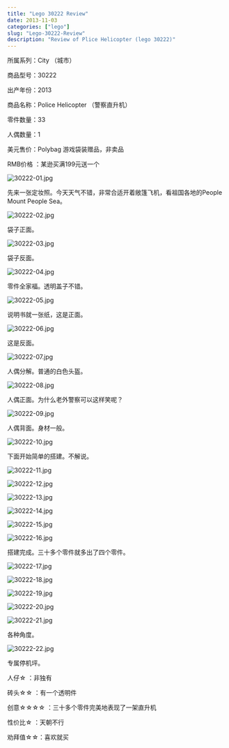 ```yaml
---
title: "Lego 30222 Review"
date: 2013-11-03
categories: ["lego"]
slug: "Lego-30222-Review"
description: "Review of Plice Helicopter (lego 30222)"
---
```


所属系列：City （城市）

商品型号：30222

出产年份：2013

商品名称：Police Helicopter （警察直升机）

零件数量：33

人偶数量：1

美元售价：Polybag 游戏袋装赠品，非卖品

RMB价格 ：某逊买满199元送一个

![30222-01.jpg](http://www.brickshelf.com/gallery/dormouse/City/30222/30222-01.jpg)

先来一张定妆照。今天天气不错，非常合适开着敞篷飞机，看祖国各地的People
Mount People Sea。

![30222-02.jpg](http://www.brickshelf.com/gallery/dormouse/City/30222/30222-02.jpg)

袋子正面。

![30222-03.jpg](http://www.brickshelf.com/gallery/dormouse/City/30222/30222-03.jpg)

袋子反面。

![30222-04.jpg](http://www.brickshelf.com/gallery/dormouse/City/30222/30222-04.jpg)

零件全家福。透明盖子不错。

![30222-05.jpg](http://www.brickshelf.com/gallery/dormouse/City/30222/30222-05.jpg)

说明书就一张纸，这是正面。

![30222-06.jpg](http://www.brickshelf.com/gallery/dormouse/City/30222/30222-06.jpg)

这是反面。

![30222-07.jpg](http://www.brickshelf.com/gallery/dormouse/City/30222/30222-07.jpg)

人偶分解。普通的白色头盔。

![30222-08.jpg](http://www.brickshelf.com/gallery/dormouse/City/30222/30222-08.jpg)

人偶正面。为什么老外警察可以这样笑呢？

![30222-09.jpg](http://www.brickshelf.com/gallery/dormouse/City/30222/30222-09.jpg)

人偶背面。身材一般。

![30222-10.jpg](http://www.brickshelf.com/gallery/dormouse/City/30222/30222-10.jpg)

下面开始简单的搭建。不解说。

![30222-11.jpg](http://www.brickshelf.com/gallery/dormouse/City/30222/30222-11.jpg)

![30222-12.jpg](http://www.brickshelf.com/gallery/dormouse/City/30222/30222-12.jpg)

![30222-13.jpg](http://www.brickshelf.com/gallery/dormouse/City/30222/30222-13.jpg)

![30222-14.jpg](http://www.brickshelf.com/gallery/dormouse/City/30222/30222-14.jpg)

![30222-15.jpg](http://www.brickshelf.com/gallery/dormouse/City/30222/30222-15.jpg)

![30222-16.jpg](http://www.brickshelf.com/gallery/dormouse/City/30222/30222-16.jpg)

搭建完成。三十多个零件就多出了四个零件。

![30222-17.jpg](http://www.brickshelf.com/gallery/dormouse/City/30222/30222-17.jpg)

![30222-18.jpg](http://www.brickshelf.com/gallery/dormouse/City/30222/30222-18.jpg)

![30222-19.jpg](http://www.brickshelf.com/gallery/dormouse/City/30222/30222-19.jpg)

![30222-20.jpg](http://www.brickshelf.com/gallery/dormouse/City/30222/30222-20.jpg)

![30222-21.jpg](http://www.brickshelf.com/gallery/dormouse/City/30222/30222-21.jpg)

各种角度。

![30222-22.jpg](http://www.brickshelf.com/gallery/dormouse/City/30222/30222-22.jpg)

专属停机坪。

人仔☆ ：非独有

砖头☆☆ ：有一个透明件

创意☆☆☆☆ ：三十多个零件完美地表现了一架直升机

性价比☆ ：天朝不行

劝拜值☆☆：喜欢就买
